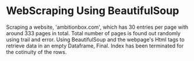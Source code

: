 # WebScraping Using BeautifulSoup

Scraping a website, 'ambitionbox.com', which has 30 entries per page with around 333 pages in total.
Total number of pages is found out randomly using trail and error.
Using BeautifulSoup and the webpage's Html tags to retrieve data in an empty Dataframe, Final.
Index has been terminated for the cotinuity of the rows.
